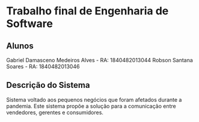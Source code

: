 # Trabalho final de Engenharia de Software
## Alunos
Gabriel Damasceno Medeiros Alves - RA: 1840482013044
Robson Santana Soares - RA: 1840482013046

## Descrição do Sistema
Sistema voltado aos pequenos negócios que foram afetados durante a pandemia. Este sistema propõe a solução para a comunicação entre vendedores, gerentes e consumidores.
